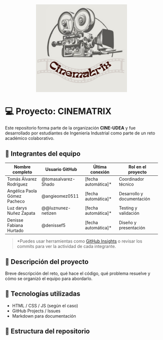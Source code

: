<p align="center">
  <img src="./Logo%20Productora%20de%20Cine%20Ilustrado%20Gris%20(2)%20(1).png" width="300"/>
</p>

# 💻 Proyecto: CINEMATRIX

Este repositorio forma parte de la organización **CINE-UDEA** y fue desarrollado por estudiantes de Ingeniería Industrial como parte de un reto académico colaborativo.

## 👥 Integrantes del equipo

| Nombre completo         | Usuario GitHub        | Última conexión | Rol en el proyecto         |
|------------------------|-----------------------|------------------|-----------------------------|
| Tomás Álvarez Rodríguez| @tomasalvarez-Shado   | [fecha automática]* | Coordinador técnico         |
| Angélica Paola Gómez Pacheco   | @angieomez0511          | [fecha automática]* | Desarrollo y documentación |
| Luz darys Nuñez Zapata   | @@luznunez-netizen           | [fecha automática]* | Testing y validación       |
| Denisse Fabiana Hurtado   | @denissef5           | [fecha automática]* | Diseño y presentación      |

> *Puedes usar herramientas como [GitHub Insights](https://docs.github.com/en/organizations/insights) o revisar los commits para ver la actividad de cada integrante.

## 🧠 Descripción del proyecto

Breve descripción del reto, qué hace el código, qué problema resuelve y cómo se organizó el equipo para abordarlo.

## 🚀 Tecnologías utilizadas

- HTML / CSS / JS (según el caso)
- GitHub Projects / Issues
- Markdown para documentación

## 📂 Estructura del repositorio
<!-- actividad:start -->
<!-- actividad:end -->

  
